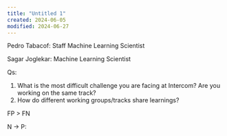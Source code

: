 ```yaml
---
title: "Untitled 1"
created: 2024-06-05
modified: 2024-06-27
---
```


Pedro Tabacof: Staff Machine Learning Scientist

Sagar Joglekar: Machine Learning Scientist

Qs:

1. What is the most difficult challenge you are facing at Intercom? Are you working on the same track?
2. How do different working groups/tracks share learnings?

FP > FN

N -> P: 
